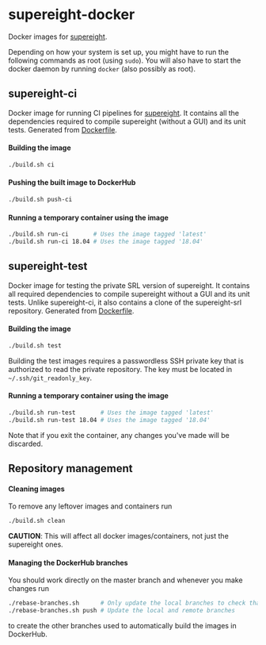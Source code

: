 <!-- SPDX-FileCopyrightText: 20192020 Sotiris Papatheodorou -->
<!-- SPDX-License-Identifier: CC0-1.0 -->

# supereight-docker

Docker images for
[supereight](https://bitbucket.org/smartroboticslab/supereight-public/src/master/).

Depending on how your system is set up, you might have to run the following
commands as root (using `sudo`). You will also have to start the docker daemon
by running `docker` (also possibly as root).



## supereight-ci

Docker image for running CI pipelines for
[supereight](https://github.com/emanuelev/supereight). It contains all the
dependencies required to compile supereight (without a GUI) and its unit tests.
Generated from [Dockerfile](./Dockerfile).

#### Building the image

``` sh
./build.sh ci
```

#### Pushing the built image to DockerHub

``` sh
./build.sh push-ci
```

#### Running a temporary container using the image

``` sh
./build.sh run-ci       # Uses the image tagged 'latest'
./build.sh run-ci 18.04 # Uses the image tagged '18.04'
```



## supereight-test

Docker image for testing the private SRL version of supereight. It contains all
required dependencies to compile supereight without a GUI and its unit tests.
Unlike supereight-ci, it also contains a clone of the supereight-srl
repository. Generated from [Dockerfile](./Dockerfile-test).

#### Building the image

``` sh
./build.sh test
```

Building the test images requires a passwordless SSH private key that is
authorized to read the private repository. The key must be located in
`~/.ssh/git_readonly_key`.

#### Running a temporary container using the image

``` sh
./build.sh run-test       # Uses the image tagged 'latest'
./build.sh run-test 18.04 # Uses the image tagged '18.04'
```

Note that if you exit the container, any changes you've made will be discarded.



## Repository management

#### Cleaning images
To remove any leftover images and containers run

``` sh
./build.sh clean
```

**CAUTION**: This will affect all docker images/containers, not just the
supereight ones.
 
#### Managing the DockerHub branches

You should work directly on the master branch and whenever you make changes run

``` sh
./rebase-branches.sh      # Only update the local branches to check that everything looks good
./rebase-branches.sh push # Update the local and remote branches
```

to create the other branches used to automatically build the images in
DockerHub.

